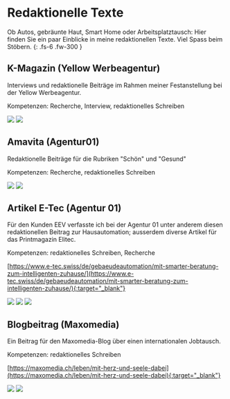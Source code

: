 # Redaktionelle Texte

Ob Autos, gebräunte Haut, Smart Home oder Arbeitsplatztausch: Hier finden Sie ein paar Einblicke in meine redaktionellen Texte. Viel Spass beim Stöbern.
{: .fs-6 .fw-300 }

## K-Magazin (Yellow Werbeagentur)

Interviews und redaktionelle Beiträge im Rahmen meiner Festanstellung bei der Yellow Werbeagentur. 

Kompetenzen: Recherche, Interview, redaktionelles Schreiben

![](images/works2/kmagazin-1.jpg)
![](images/works2/kmagazin-3.jpg)

## Amavita (Agentur01)

Redaktionelle Beiträge für die Rubriken "Schön" und "Gesund"

Kompetenzen: Recherche, redaktionelles Schreiben

![](images/works2/amavita-1.png)
![](images/works2/amavita-3.png)

## Artikel E-Tec (Agentur 01)

Für den Kunden EEV verfasste ich bei der Agentur 01 unter anderem diesen redaktionellen Beitrag zur Hausautomation; ausserdem diverse Artikel für das Printmagazin Elitec.

Kompetenzen: redaktionelles Schreiben, Recherche

[https://www.e-tec.swiss/de/gebaeudeautomation/mit-smarter-beratung-zum-intelligenten-zuhause/](https://www.e-tec.swiss/de/gebaeudeautomation/mit-smarter-beratung-zum-intelligenten-zuhause/){:target="_blank"}

![](images/works2/etec-1.png)
![](images/works2/etec-2.png)
![](images/works2/etec-3.png)

## Blogbeitrag (Maxomedia)

Ein Beitrag für den Maxomedia-Blog über einen internationalen Jobtausch.

Kompetenzen: redaktionelles Schreiben

[https://maxomedia.ch/leben/mit-herz-und-seele-dabei](https://maxomedia.ch/leben/mit-herz-und-seele-dabei){:target="_blank"}

![](images/works2/blogbeitrag-1.png)
![](images/works2/blogbeitrag-2.png)
